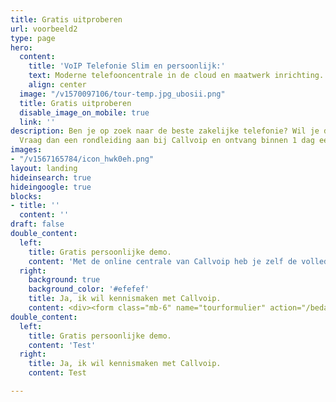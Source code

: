 ```yaml
---
title: Gratis uitproberen
url: voorbeeld2
type: page
hero:
  content:
    title: 'VoIP Telefonie Slim en persoonlijk:'
    text: Moderne telefooncentrale in de cloud en maatwerk inrichting.
    align: center
  image: "/v1570097106/tour-temp.jpg_ubosii.png"
  title: Gratis uitproberen
  disable_image_on_mobile: true
  link: ''
description: Ben je op zoek naar de beste zakelijke telefonie? Wil je dit gratis uitproberen?
  Vraag dan een rondleiding aan bij Callvoip en ontvang binnen 1 dag een uitnodiging.
images:
- "/v1567165784/icon_hwk0eh.png"
layout: landing
hideinsearch: true
hideingoogle: true
blocks:
- title: ''
  content: ''
draft: false
double_content:
  left:
    title: Gratis persoonlijke demo.
    content: 'Met de online centrale van Callvoip heb je zelf de volledige controle over jouw telefonie. Even doorzetten naar je mobiel? Zo geregeld! Elke dag een lunchbandje? Gaat vanzelf! Dit alles laten we je in een telefoongesprek zien. We zoomen in op jouw vragen en situatie. Helemaal gratis en vrijblijvend!<br><br><b>Wij bieden:</b><div class="usp-list"><ul><li>Een betrouwbare, flexibele online telefooncentrale</li><li>Ouderwets persoonlijke service</li><li>Volledige integratie vast en mobiel</li><li>Volledige controle over jouw telefonie</li><li>Alles onder 1 dak: Telefonie, internet en apparatuur</li></ul></div>'
  right:
    background: true
    background_color: '#efefef'
    title: Ja, ik wil kennismaken met Callvoip.
    content: <div><form class="mb-6" name="tourformulier" action="/bedank/tour/" accept-charset="UTF-8" method="POST" data-netlify="true"><input type="hidden" name="form-name" value="tourformulier" /><p class="hidden"> <label>Don’t fill this out if human <input name="bot-field"> </label> </p><p> <input type="hidden" id="formlayout" name="formlayout" value="d-948a1897e5e645e5b41ed33ccdd3d8bb" class="hidden"> </p><p> <input type="hidden" id="formto" name="formto" value="offerte" class="hidden"> </p><div class="layout-split"><div class="mb-4"> <label for="bedrijfsnaam" class="block">Naam</label> <input type="text" id="naam" name="naam" class="w-full border border-grey-light bg-white px-3 py-2 text-base"></div><div class="mb-4"> <label for="email" class="block">Email <span class="text-red">*</span></label> <input type="email" id="email" name="email" class="w-full border border-grey-light bg-white px-3 py-2 text-base" required=""> </div></div><div class="layout-split"><div class="mb-4"> <label for="Organisatie" class="block">Organisatie</label> <input type="text" id="Organisatie" name="Organisatie" class="w-full border border-grey-light bg-white px-3 py-2 text-base"> </div><div class="mb-4"> <label for="Telefoonnummer" class="block">Telefoonnummer</label> <input type="text" id="Telefoonnummer" name="Telefoonnummer" class="w-full border border-grey-light bg-white px-3 py-2 text-base"> </div></div><center><br><p> <button type="submit" class="button">Neem contact met mij op</button></center><br></p></form></div></div>
double_content:
  left:
    title: Gratis persoonlijke demo.
    content: 'Test'
  right:
    title: Ja, ik wil kennismaken met Callvoip.
    content: Test

---
```

